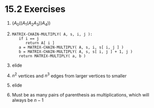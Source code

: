 # 15.2 Exercises

1. $( A_0( ( A_1( A_2A_3 ) )A_4 ) )$

2. ```
   MATRIX-CHAIN-MULTIPLY( A, s, i, j ):
      if i == j
         return A[ i ]
      a = MATRIX-CHAIN-MULTIPLY( A, s, i, s[ i, j ] )
      b = MATRIX-CHAIN-MULTIPLY( A, s, s[ i, j ] + 1, j )
      return MATRIX-MULTIPLY( a, b )
   ```

3. elide

4. $n^2$ vertices and $n^3$ edges from larger vertices to smaller

5. elide

6. Must be as many pairs of parenthesis as multiplications, which will always be $n-1$